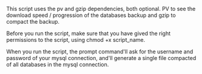 This script uses the pv and gzip dependencies, both optional. PV to see the download speed / progression of the databases backup and gzip to compact the backup.

Before you run the script, make sure that you have gived the right permissions to the script, using chmod +x script_name.

When you run the script, the prompt command'll ask for the username and password of your mysql connection, and'll generate a single file compacted of all databases in the mysql connection.
